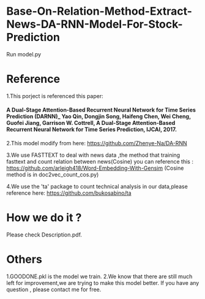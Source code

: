 # Base-On-Relation-Method-Extract-News-DA-RNN-Model-For-Stock-Prediction


Run model.py 

# Reference
1.This porject is referenced this paper:
#### A Dual-Stage Attention-Based Recurrent Neural Network for Time Series Prediction (DARNN)_ Yao Qin, Dongjin Song, Haifeng Chen, Wei Cheng, Guofei Jiang, Garrison W. Cottrell, A Dual-Stage Attention-Based Recurrent Neural Network for Time Series Prediction, IJCAI, 2017.

2.This model modify from here:  https://github.com/Zhenye-Na/DA-RNN

3.We use FASTTEXT to deal with news data ,the method that training fasttext and count relation between news(Cosine) you can reference this   : https://github.com/arleigh418/Word-Embedding-With-Gensim   (Cosine method is in doc2vec_count_cos.py)

4.We use the 'ta' package to count technical analysis in our data,please reference here: https://github.com/bukosabino/ta

# How we do it ? 
Please check Description.pdf.

# Others

1.GOODONE.pkl is the model we train.
2.We know that there are still much left for improvement,we are trying to make this model better. If you have any question , please contact me for free.
